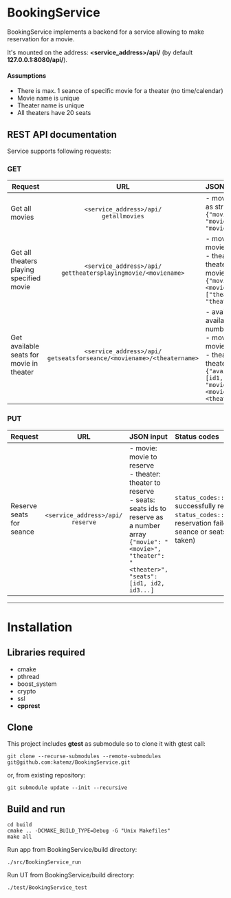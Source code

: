 # BookingService

BookingService implements a backend for a service allowing to make reservation for a movie.

It's mounted on the address: **<service_address>/api/** (by default **127.0.0.1:8080/api/**).

#### Assumptions
- There is max. 1 seance of specific movie for a theater (no time/calendar)
- Movie name is unique
- Theater name is unique
- All theaters have 20 seats

## REST API documentation

Service supports following requests:

### GET

| Request   |      URL      |  JSON return value |
|-----------|:-------------:|:-------------------|
| Get all movies |`<service_address>/api/`<br />`getallmovies`| - movies: all movies as string array <br />`{"movies":[ "movie1", "movie2"...]}`|
| Get all theaters playing specified movie |`<service_address>/api/`<br /> `gettheatersplayingmovie/<moviename>`| - movie: specified movie <br /> - theaters: all theaters that play movie as string array<br />`{"movie":"<movie>","theaters":["theater1", "theater2"...]}` |
| Get available seats for movie in theater | `<service_address>/api/`<br /> `getseatsforseance/<moviename>/<theatername>` | - available_seats: available seats ids as number array<br /> - movie: specified movie<br /> - theater: specified theater<br /> `{"available_seats": [id1, id2, id3...], "movie":"<movie>","theater":"<theater>"}` |
    
### PUT
| Request   |      URL      |  JSON input | Status codes |
|-----------|:-------------:|:-------------------|:-------|
| Reserve seats for seance |`<service_address>/api/`<br />`reserve`| - movie: movie to reserve<br /> - theater: theater to reserve<br /> - seats: seats ids to reserve as a number array<br />`{"movie": "<movie>", "theater": "<theater>", "seats": [id1, id2, id3...]`| `status_codes::OK`: successfully reserved <br />`status_codes::BadRequest`: reservation failed (invalid seance or seats already taken) |

***


# Installation

## Libraries required

* cmake
* pthread
* boost_system
* crypto
* ssl
* **cpprest**

## Clone
This project includes **gtest** as submodule so to clone it with gtest call:

`git clone --recurse-submodules --remote-submodules git@github.com:katemz/BookingService.git`

or, from existing repository:

`git submodule update --init --recursive`

## Build and run
```
cd build
cmake .. -DCMAKE_BUILD_TYPE=Debug -G "Unix Makefiles" 
make all
```

Run app from BookingService/build directory:
```
./src/BookingService_run
```

Run UT from BookingService/build directory:
```
./test/BookingService_test
```


